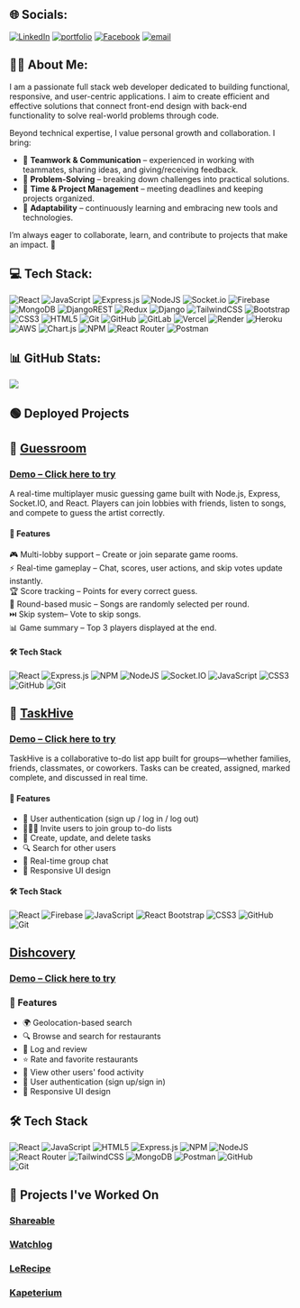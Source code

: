 ## 🌐 Socials:
[![LinkedIn](https://img.shields.io/badge/LinkedIn-%230077B5.svg?logo=linkedin&logoColor=white)](https://linkedin.com/in/john-martin-roque-884b7436a)
[![portfolio](https://img.shields.io/badge/my_portfolio-000?style=for-the-badge&logo=ko-fi&logoColor=white)](https://portfolio-one-pink-ib53ld797c.vercel.app/)
[![Facebook](https://img.shields.io/badge/Facebook-%231877F2.svg?logo=Facebook&logoColor=white)](https://www.facebook.com/johnmartin.roque) 
[![email](https://img.shields.io/badge/Email-D14836?logo=gmail&logoColor=white)](mailto:johnmartinroque@gmail.com) 

## 👨‍💻 About Me:
I am a passionate full stack web developer dedicated to building functional, responsive, and user-centric applications. I aim to create efficient and effective solutions that connect front-end design with back-end functionality to solve real-world problems through code.

Beyond technical expertise, I value personal growth and collaboration. I bring:  
- 👥 **Teamwork & Communication** – experienced in working with teammates, sharing ideas, and giving/receiving feedback.  
- 🧠 **Problem-Solving** – breaking down challenges into practical solutions.  
- 📅 **Time & Project Management** – meeting deadlines and keeping projects organized.  
- 🔄 **Adaptability** – continuously learning and embracing new tools and technologies.  

I’m always eager to collaborate, learn, and contribute to projects that make an impact. 🚀


## 💻 Tech Stack:
![React](https://img.shields.io/badge/react-%2320232a.svg?style=for-the-badge&logo=react&logoColor=%2361DAFB) 
![JavaScript](https://img.shields.io/badge/javascript-%23323330.svg?style=for-the-badge&logo=javascript&logoColor=%23F7DF1E)
![Express.js](https://img.shields.io/badge/express.js-%23404d59.svg?style=for-the-badge&logo=express&logoColor=%2361DAFB) 
![NodeJS](https://img.shields.io/badge/node.js-6DA55F?style=for-the-badge&logo=node.js&logoColor=white) 
![Socket.io](https://img.shields.io/badge/Socket.io-black?style=for-the-badge&logo=socket.io&badgeColor=010101) 
![Firebase](https://img.shields.io/badge/firebase-a08021?style=for-the-badge&logo=firebase&logoColor=ffcd34) 
![MongoDB](https://img.shields.io/badge/mongodb-%2347A248.svg?style=for-the-badge&logo=mongodb&logoColor=white)
![DjangoREST](https://img.shields.io/badge/DJANGO-REST-ff1709?style=for-the-badge&logo=django&logoColor=white&color=ff1709&labelColor=gray) 
![Redux](https://img.shields.io/badge/redux-%23593d88.svg?style=for-the-badge&logo=redux&logoColor=white) 
![Django](https://img.shields.io/badge/django-%23092E20.svg?style=for-the-badge&logo=django&logoColor=white) 
![TailwindCSS](https://img.shields.io/badge/tailwindcss-%2338B2AC.svg?style=for-the-badge&logo=tailwind-css&logoColor=white) 
![Bootstrap](https://img.shields.io/badge/bootstrap-%238511FA.svg?style=for-the-badge&logo=bootstrap&logoColor=white) 
![CSS3](https://img.shields.io/badge/css3-%231572B6.svg?style=for-the-badge&logo=css3&logoColor=white) 
![HTML5](https://img.shields.io/badge/html5-%23E34F26.svg?style=for-the-badge&logo=html5&logoColor=white) 
![Git](https://img.shields.io/badge/git-%23F05033.svg?style=for-the-badge&logo=git&logoColor=white) 
![GitHub](https://img.shields.io/badge/github-%23121011.svg?style=for-the-badge&logo=github&logoColor=white)
![GitLab](https://img.shields.io/badge/gitlab-%23181717.svg?style=for-the-badge&logo=gitlab&logoColor=white)
![Vercel](https://img.shields.io/badge/vercel-%23000000.svg?style=for-the-badge&logo=vercel&logoColor=white) 
![Render](https://img.shields.io/badge/Render-%46E3B7.svg?style=for-the-badge&logo=render&logoColor=white) 
![Heroku](https://img.shields.io/badge/heroku-%23430098.svg?style=for-the-badge&logo=heroku&logoColor=white) 
![AWS](https://img.shields.io/badge/AWS-%23FF9900.svg?style=for-the-badge&logo=amazon-aws&logoColor=white) 
![Chart.js](https://img.shields.io/badge/chart.js-F5788D.svg?style=for-the-badge&logo=chart.js&logoColor=white) 
![NPM](https://img.shields.io/badge/NPM-%23CB3837.svg?style=for-the-badge&logo=npm&logoColor=white) 
![React Router](https://img.shields.io/badge/React_Router-CA4245?style=for-the-badge&logo=react-router&logoColor=white) 
![Postman](https://img.shields.io/badge/Postman-FF6C37?style=for-the-badge&logo=postman&logoColor=white)


## 📊 GitHub Stats:
![](https://nirzak-streak-stats.vercel.app/?user=johnmartinroque&theme=dark&hide_border=false)<br/>


## 🟢 Deployed Projects
## ​📝 [Guessroom](https://guessroom.vercel.app)
### [Demo – Click here to try](https://guessroom.vercel.app)
A real-time multiplayer music guessing game built with Node.js, Express, Socket.IO, and React. Players can join lobbies with friends, listen to songs, and compete to guess the artist correctly.

#### 🚀 Features
🎮 Multi-lobby support – Create or join separate game rooms.  
⚡ Real-time gameplay – Chat, scores, user actions, and skip votes update instantly.  
🏆 Score tracking – Points for every correct guess.  
🎵 Round-based music – Songs are randomly selected per round.  
⏭️ Skip system– Vote to skip songs.  
📊 Game summary – Top 3 players displayed at the end.  

#### 🛠 Tech Stack
![React](https://img.shields.io/badge/react-%2320232a.svg?style=for-the-badge&logo=react&logoColor=%2361DAFB)
![Express.js](https://img.shields.io/badge/express.js-%23404d59.svg?style=for-the-badge&logo=express&logoColor=%2361DAFB) 
![NPM](https://img.shields.io/badge/NPM-%23CB3837.svg?style=for-the-badge&logo=npm&logoColor=white) 
![NodeJS](https://img.shields.io/badge/node.js-6DA55F?style=for-the-badge&logo=node.js&logoColor=white) 
![Socket.IO](https://img.shields.io/badge/Socket.IO-010101?style=for-the-badge&logo=socketdotio&logoColor=white)
![JavaScript](https://img.shields.io/badge/javascript-%23323330.svg?style=for-the-badge&logo=javascript&logoColor=%23F7DF1E)
![CSS3](https://img.shields.io/badge/css3-%231572B6.svg?style=for-the-badge&logo=css3&logoColor=white)
![GitHub](https://img.shields.io/badge/github-%23121011.svg?style=for-the-badge&logo=github&logoColor=white)
![Git](https://img.shields.io/badge/git-%23F05033.svg?style=for-the-badge&logo=git&logoColor=white)

## ​📝 [TaskHive](https://taskhive-8b031.web.app)
### [Demo – Click here to try](https://taskhive-8b031.web.app)
TaskHive is a collaborative to-do list app built for groups—whether families, friends, classmates, or coworkers. Tasks can be created, assigned, marked complete, and discussed in real time.

#### 🚀 Features
- 👤 User authentication (sign up / log in / log out)
- 🧑‍🤝‍🧑 Invite users to join group to-do lists
- 🧾 Create, update, and delete tasks
- 🔍 Search for other users
- 💬 Real-time group chat
- 📱 Responsive UI design

#### 🛠 Tech Stack
![React](https://img.shields.io/badge/react-%2320232a.svg?style=for-the-badge&logo=react&logoColor=%2361DAFB)
![Firebase](https://img.shields.io/badge/firebase-%23039BE5.svg?style=for-the-badge&logo=firebase)
![JavaScript](https://img.shields.io/badge/javascript-%23323330.svg?style=for-the-badge&logo=javascript&logoColor=%23F7DF1E)
![React Bootstrap](https://img.shields.io/badge/react--bootstrap-%238011DA.svg?style=for-the-badge&logo=bootstrap&logoColor=white)
![CSS3](https://img.shields.io/badge/css3-%231572B6.svg?style=for-the-badge&logo=css3&logoColor=white)
![GitHub](https://img.shields.io/badge/github-%23121011.svg?style=for-the-badge&logo=github&logoColor=white)
![Git](https://img.shields.io/badge/git-%23F05033.svg?style=for-the-badge&logo=git&logoColor=white)

##  [Dishcovery](https://dishcovery-theta.vercel.app)
### [Demo – Click here to try](https://dishcovery-theta.vercel.app)
### 🚀 Features
- 🌍 Geolocation-based search
- 🔍 Browse and search for restaurants
- 📝 Log and review 
- ⭐ Rate and favorite restaurants
- 🧾 View other users' food activity
- 👤 User authentication (sign up/sign in)
- 📱 Responsive UI design

## 🛠 Tech Stack
![React](https://img.shields.io/badge/react-%2320232a.svg?style=for-the-badge&logo=react&logoColor=%2361DAFB) 
![JavaScript](https://img.shields.io/badge/javascript-%23323330.svg?style=for-the-badge&logo=javascript&logoColor=%23F7DF1E) 
![HTML5](https://img.shields.io/badge/html5-%23E34F26.svg?style=for-the-badge&logo=html5&logoColor=white) 
![Express.js](https://img.shields.io/badge/express.js-%23404d59.svg?style=for-the-badge&logo=express&logoColor=%2361DAFB) 
![NPM](https://img.shields.io/badge/NPM-%23CB3837.svg?style=for-the-badge&logo=npm&logoColor=white) 
![NodeJS](https://img.shields.io/badge/node.js-6DA55F?style=for-the-badge&logo=node.js&logoColor=white) 
![React Router](https://img.shields.io/badge/React_Router-CA4245?style=for-the-badge&logo=react-router&logoColor=white) 
![TailwindCSS](https://img.shields.io/badge/tailwindcss-%2338B2AC.svg?style=for-the-badge&logo=tailwind-css&logoColor=white) 
![MongoDB](https://img.shields.io/badge/mongodb-%2347A248.svg?style=for-the-badge&logo=mongodb&logoColor=white)
![Postman](https://img.shields.io/badge/Postman-FF6C37?style=for-the-badge&logo=postman&logoColor=white) 
![GitHub](https://img.shields.io/badge/github-%23121011.svg?style=for-the-badge&logo=github&logoColor=white)  
![Git](https://img.shields.io/badge/git-%23F05033.svg?style=for-the-badge&logo=git&logoColor=white) 


## 📂 Projects I've Worked On
### [Shareable](https://github.com/Ikawari-s/Shareable) 
### [Watchlog](https://github.com/johnmartinroque/LetterboxdClone) 
### [LeRecipe](https://github.com/johnmartinroque/LeRecipe)  
### [Kapeterium](https://github.com/johnmartinroque/LeRecipe)  




